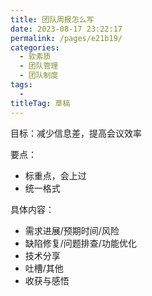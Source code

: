 ```yaml
---
title: 团队周报怎么写
date: 2023-08-17 23:22:17
permalink: /pages/e21b19/
categories: 
  - 软素质
  - 团队管理
  - 团队制度
tags: 
  - 
titleTag: 草稿
---
```

目标：减少信息差，提高会议效率

要点：
- 标重点，会上过
- 统一格式

具体内容：
- 需求进展/预期时间/风险
- 缺陷修复/问题排查/功能优化
- 技术分享
- 吐槽/其他
- 收获与感悟